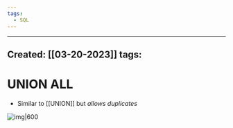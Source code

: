 ```yaml
---
tags:
  - SQL
---
```


---
Created: [[03-20-2023]]
tags: 
---
# UNION ALL
- Similar to [[UNION]] but *allows duplicates*

![img|600](https://www.simplilearn.com/ice9/free_resources_article_thumb/union_all_illustration-SQL_Union.PNG)


